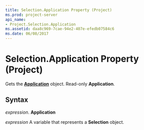 ```yaml
---
title: Selection.Application Property (Project)
ms.prod: project-server
api_name:
- Project.Selection.Application
ms.assetid: daa8c969-7cae-94e2-407e-efedb07584c6
ms.date: 06/08/2017
---
```



# Selection.Application Property (Project)

Gets the  **[Application](Project.Application.md)** object. Read-only **Application**.


## Syntax

 _expression_. **Application**

 _expression_ A variable that represents a **Selection** object.


